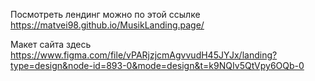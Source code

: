 Посмотреть лендинг можно по этой ссылке  https://matvei98.github.io/MusikLanding.page/

Макет сайта здесь https://www.figma.com/file/vPARjzjcmAgvvudH45JYJx/landing?type=design&node-id=893-0&mode=design&t=k9NQIv5QtVpy6OQb-0
